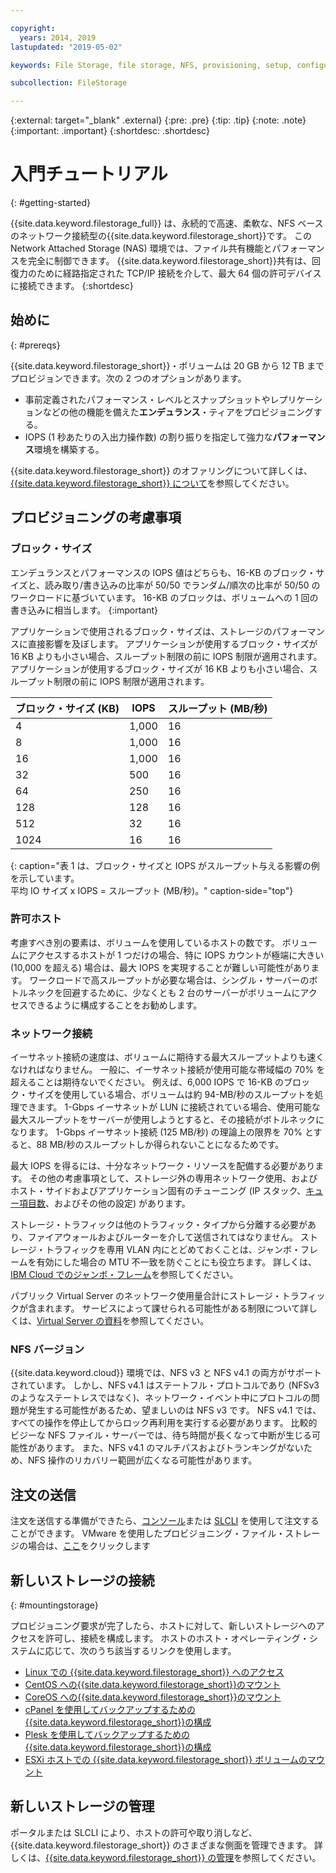```yaml
---

copyright:
  years: 2014, 2019
lastupdated: "2019-05-02"

keywords: File Storage, file storage, NFS, provisioning, setup, configuration, mounting storage

subcollection: FileStorage

---
```

{:external: target="_blank" .external}
{:pre: .pre}
{:tip: .tip}
{:note: .note}
{:important: .important}
 {:shortdesc: .shortdesc}


# 入門チュートリアル
{: #getting-started}

{{site.data.keyword.filestorage_full}} は、永続的で高速、柔軟な、NFS ベースのネットワーク接続型の{{site.data.keyword.filestorage_short}}です。 この Network Attached Storage (NAS) 環境では、ファイル共有機能とパフォーマンスを完全に制御できます。 {{site.data.keyword.filestorage_short}}共有は、回復力のために経路指定された TCP/IP 接続を介して、最大 64 個の許可デバイスに接続できます。
{:shortdesc}

## 始めに
{: #prereqs}

{{site.data.keyword.filestorage_short}}・ボリュームは 20 GB から 12 TB までプロビジョンできます。次の 2 つのオプションがあります。 <br/>
- 事前定義されたパフォーマンス・レベルとスナップショットやレプリケーションなどの他の機能を備えた**エンデュランス**・ティアをプロビジョニングする。
- IOPS (1 秒あたりの入出力操作数) の割り振りを指定して強力な**パフォーマンス**環境を構築する。

{{site.data.keyword.filestorage_short}} のオファリングについて詳しくは、[{{site.data.keyword.filestorage_short}} について](/docs/infrastructure/FileStorage?topic=FileStorage-about)を参照してください。

## プロビジョニングの考慮事項

### ブロック・サイズ

エンデュランスとパフォーマンスの IOPS 値はどちらも、16-KB のブロック・サイズと、読み取り/書き込みの比率が 50/50 でランダム/順次の比率が 50/50 のワークロードに基づいています。 16-KB のブロックは、ボリュームへの 1 回の書き込みに相当します。
{:important}

アプリケーションで使用されるブロック・サイズは、ストレージのパフォーマンスに直接影響を及ぼします。 アプリケーションが使用するブロック・サイズが 16 KB よりも小さい場合、スループット制限の前に IOPS 制限が適用されます。 アプリケーションが使用するブロック・サイズが 16 KB よりも小さい場合、スループット制限の前に IOPS 制限が適用されます。

| ブロック・サイズ (KB) | IOPS | スループット (MB/秒) |
|-----|-----|-----|
| 4 | 1,000 | 16 |
| 8 | 1,000 | 16 |
| 16 | 1,000 | 16 |
| 32 | 500 | 16 |
| 64 | 250 | 16 |
| 128 | 128 | 16 |
| 512 | 32 | 16 |
| 1024 | 16 | 16 |
{: caption="表 1 は、ブロック・サイズと IOPS がスループット与える影響の例を示しています。<br/>平均 IO サイズ x IOPS = スループット (MB/秒)。" caption-side="top"}

### 許可ホスト

考慮すべき別の要素は、ボリュームを使用しているホストの数です。 ボリュームにアクセスするホストが 1 つだけの場合、特に IOPS カウントが極端に大きい (10,000 を超える) 場合は、最大 IOPS を実現することが難しい可能性があります。 ワークロードで高スループットが必要な場合は、シングル・サーバーのボトルネックを回避するために、少なくとも 2 台のサーバーがボリュームにアクセスできるように構成することをお勧めします。

### ネットワーク接続

イーサネット接続の速度は、ボリュームに期待する最大スループットよりも速くなければなりません。 一般に、イーサネット接続が使用可能な帯域幅の 70% を超えることは期待ないでください。 例えば、6,000 IOPS で 16-KB のブロック・サイズを使用している場合、ボリュームは約 94-MB/秒のスループットを処理できます。 1-Gbps イーサネットが LUN に接続されている場合、使用可能な最大スループットをサーバーが使用しようとすると、その接続がボトルネックになります。 1-Gbps イーサネット接続 (125 MB/秒) の理論上の限界を 70% とすると、88 MB/秒のスループットしか得られないことになるためです。

最大 IOPS を得るには、十分なネットワーク・リソースを配備する必要があります。 その他の考慮事項として、ストレージ外の専用ネットワーク使用、およびホスト・サイドおよびアプリケーション固有のチューニング (IP スタック、[キュー項目数](/docs/infrastructure/FileStorage?topic=FileStorage-hostqueuesettings)、およびその他の設定) があります。

ストレージ・トラフィックは他のトラフィック・タイプから分離する必要があり、ファイアウォールおよびルーターを介して送信されてはなりません。 ストレージ・トラフィックを専用 VLAN 内にとどめておくことは、ジャンボ・フレームを有効にした場合の MTU 不一致を防ぐことにも役立ちます。 詳しくは、[IBM Cloud でのジャンボ・フレーム](/docs/FileStorage?topic=FileStorage-jumboframes)を参照してください。

パブリック Virtual Server のネットワーク使用量合計にストレージ・トラフィックが含まれます。 サービスによって課せられる可能性がある制限について詳しくは、[Virtual Server の資料](/docs/vsi?topic=virtual-servers-about-public-virtual-servers)を参照してください。

### NFS バージョン

{{site.data.keyword.cloud}} 環境では、NFS v3 と NFS v4.1 の両方がサポートされています。 しかし、NFS v4.1 はステートフル・プロトコルであり (NFSv3 のようなステートレスではなく)、ネットワーク・イベント中にプロトコルの問題が発生する可能性があるため、望ましいのは NFS v3 です。 NFS v4.1 では、すべての操作を停止してからロック再利用を実行する必要があります。 比較的ビジーな NFS ファイル・サーバーでは、待ち時間が長くなって中断が生じる可能性があります。 また、NFS v4.1 のマルチパスおよびトランキングがないため、NFS 操作のリカバリー範囲が広くなる可能性があります。

## 注文の送信

注文を送信する準備ができたら、[コンソール](/docs/infrastructure/FileStorage?topic=FileStorage-orderingConsole)または [SLCLI](/docs/infrastructure/FileStorage?topic=FileStorage-orderingSLCLI) を使用して注文することができます。 VMware を使用したプロビジョニング・ファイル・ストレージの場合は、[ここ](/docs/infrastructure/FileStorage?topic=FileStorage-architectureguide)をクリックします

## 新しいストレージの接続
{: #mountingstorage}

プロビジョニング要求が完了したら、ホストに対して、新しいストレージへのアクセスを許可し、接続を構成します。 ホストのホスト・オペレーティング・システムに応じて、次のうち該当するリンクを使用します。
- [Linux での {{site.data.keyword.filestorage_short}} へのアクセス](/docs/infrastructure/FileStorage?topic=FileStorage-mountingLinux)
- [CentOS への{{site.data.keyword.filestorage_short}}のマウント](/docs/infrastructure/FileStorage?topic=FileStorage-mountingCentOS)
- [CoreOS への{{site.data.keyword.filestorage_short}}のマウント](/docs/infrastructure/FileStorage?topic=FileStorage-mountingCoreOS)
- [cPanel を使用してバックアップするための{{site.data.keyword.filestorage_short}}の構成](/docs/infrastructure/FileStorage?topic=FileStorage-cPanelBackups)
- [Plesk を使用してバックアップするための{{site.data.keyword.filestorage_short}}の構成](/docs/infrastructure/FileStorage?topic=FileStorage-PleskBackup)
- [ESXi ホストでの {{site.data.keyword.filestorage_short}} ボリュームのマウント](/docs/infrastructure/FileStorage?topic=FileStorage-architectureguide)

## 新しいストレージの管理

ポータルまたは SLCLI により、ホストの許可や取り消しなど、{{site.data.keyword.filestorage_short}} のさまざまな側面を管理できます。 詳しくは、[{{site.data.keyword.filestorage_short}} の管理](/docs/infrastructure/FileStorage?topic=FileStorage-managingstorage)を参照してください。

